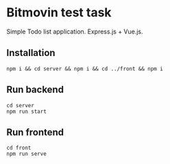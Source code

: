 # Bitmovin test task

Simple Todo list application. Express.js + Vue.js.

## Installation
```
npm i && cd server && npm i && cd ../front && npm i
```

## Run backend 
```
cd server
npm run start

```

## Run frontend 
```
cd front
npm run serve

```
